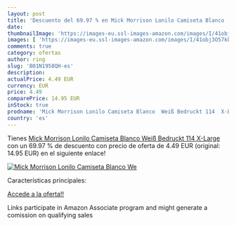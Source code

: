 ```yaml
---
layout: post
title: 'Descuento del 69.97 % en Mick Morrison Lonilo Camiseta Blanco  We'
date: 
thumbnailImage: 'https://images-eu.ssl-images-amazon.com/images/I/41obj3O57kL._SL200_.jpg'
images: [ 'https://images-eu.ssl-images-amazon.com/images/I/41obj3O57kL._SL200_.jpg' ]
comments: true
category: ofertas
author: ring
slug: 'B01N1958QH-es'
description:
actualPrice: 4.49 EUR
currency: EUR
price: 4.49
comparePrice: 14.95 EUR
inStock: true
prodname: 'Mick Morrison Lonilo Camiseta Blanco  Weiß Bedruckt 114  X-Large'
country: 'es'
---
```


Tienes [Mick Morrison Lonilo Camiseta Blanco  Weiß Bedruckt 114  X-Large](https://www.amazon.es/dp/B01N1958QH/?tag=tolees-21) con un 69.97 % de descuento con precio de oferta de 4.49 EUR (original: 14.95 EUR) en el siguiente enlace!

[![Mick Morrison Lonilo Camiseta Blanco  We](https://images-eu.ssl-images-amazon.com/images/I/41obj3O57kL._SL200_.jpg)](https://www.amazon.es/dp/B01N1958QH/?tag=tolees-21)

Características principales:


[Accede a la oferta!!](https://www.amazon.es/dp/B01N1958QH/?tag=tolees-21)

Links participate in Amazon Associate program and might generate a comission on qualifying sales


